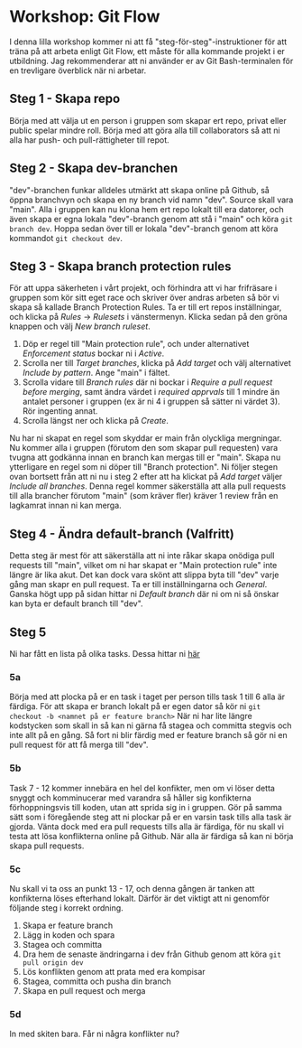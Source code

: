 # Workshop: Git Flow

I denna lilla workshop kommer ni att få "steg-för-steg"-instruktioner för att träna på att arbeta enligt Git Flow, ett måste för alla kommande projekt i er utbildning. Jag rekommenderar att ni använder er av Git Bash-terminalen för en trevligare överblick när ni arbetar.

## Steg 1 - Skapa repo

Börja med att välja ut en person i gruppen som skapar ert repo, privat eller public spelar mindre roll. Börja med att göra alla till collaborators så att ni alla har push- och pull-rättigheter till repot.

## Steg 2 - Skapa dev-branchen

"dev"-branchen funkar alldeles utmärkt att skapa online på Github, så öppna branchvyn och skapa en ny branch vid namn "dev". Source skall vara "main". Alla i gruppen kan nu klona hem ert repo lokalt till era datorer, och även skapa er egna lokala "dev"-branch genom att stå i "main" och köra ```git branch dev```. Hoppa sedan över till er lokala "dev"-branch genom att köra kommandot ```git checkout dev```.

## Steg 3 - Skapa branch protection rules

För att uppa säkerheten i vårt projekt, och förhindra att vi har frifräsare i gruppen som kör sitt eget race och skriver över andras arbeten så bör vi skapa så kallade Branch Protection Rules. Ta er till ert repos inställningar, och klicka på *Rules* -> *Rulesets* i vänstermenyn. Klicka sedan på den gröna knappen och välj *New branch ruleset*. 
1. Döp er regel till "Main protection rule", och under alternativet *Enforcement status* bockar ni i *Active*.
2. Scrolla ner till *Target branches*, klicka på *Add target* och välj alternativet *Include by pattern*. Ange "main" i fältet.
3. Scrolla vidare till *Branch rules* där ni bockar i *Require a pull request before merging*, samt ändra värdet i *required apprvals* till 1 mindre än antalet personer i gruppen (ex är ni 4 i gruppen så sätter ni värdet 3). Rör ingenting annat.
4. Scrolla längst ner och klicka på *Create*.

Nu har ni skapat en regel som skyddar er main från olyckliga mergningar. Nu kommer alla i gruppen (förutom den som skapar pull requesten) vara tvugna att godkänna innan en branch kan mergas till er "main".
Skapa nu ytterligare en regel som ni döper till "Branch protection". Ni följer stegen ovan bortsett från att ni nu i steg 2 efter att ha klickat på *Add target* väljer *Include all branches*.
Denna regel kommer säkerställa att alla pull requests till alla brancher förutom "main" (som kräver fler) kräver 1 review från en lagkamrat innan ni kan merga.

## Steg 4 - Ändra default-branch (Valfritt)

Detta steg är mest för att säkerställa att ni inte råkar skapa onödiga pull requests till "main", vilket om ni har skapat er "Main protection rule" inte längre är lika akut. Det kan dock vara skönt att slippa byta till "dev" varje gång man skapr en pull request.
Ta er till inställningarna och *General*. Ganska högt upp på sidan hittar ni *Default branch* där ni om ni så önskar kan byta er default branch till "dev".

## Steg 5 

Ni har fått en lista på olika tasks. Dessa hittar ni [här](./tasks.md)

### 5a

Börja med att plocka på er en task i taget per person tills task 1 till 6 alla är färdiga.
För att skapa er branch lokalt på er egen dator så kör ni ```git checkout -b <namnet på er feature branch>```
När ni har lite längre kodstycken som skall in så kan ni gärna få stagea och committa stegvis och inte allt på en gång.
Så fort ni blir färdig med er feature branch så gör ni en pull request för att få merga till "dev".

### 5b

Task 7 - 12 kommer innebära en hel del konfikter, men om vi löser detta snyggt och komminucerar med varandra så håller sig konfikterna förhoppningsvis till koden, utan att sprida sig in i gruppen.
Gör på samma sätt som i föregående steg att ni plockar på er en varsin task tills alla task är gjorda. Vänta dock med era pull requests tills alla är färdiga, för nu skall vi testa att lösa konflikterna online på Github. När alla är färdiga så kan ni börja skapa pull requests.

### 5c

Nu skall vi ta oss an punkt 13 - 17, och denna gången är tanken att konfikterna löses efterhand lokalt. Därför är det viktigt att ni genomför följande steg i korrekt ordning.
1. Skapa er feature branch
2. Lägg in koden och spara
3. Stagea och committa
4. Dra hem de senaste ändringarna i dev från Github genom att köra ```git pull origin dev```
5. Lös konflikten genom att prata med era kompisar
6. Stagea, committa och pusha din branch
7. Skapa en pull request och merga

### 5d
In med skiten bara. Får ni några konflikter nu?
